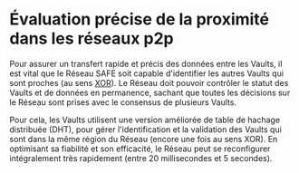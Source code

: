 # Évaluation précise de la proximité dans les réseaux p2p
Pour assurer un transfert rapide et précis des données entre les Vaults, il est vital que le Réseau SAFE soit capable d'identifier les autres Vaults qui sont proches (au sens [XOR](http://en.wikipedia.org/wiki/Exclusive_or)). Le Réseau doit pouvoir contrôler le statut des Vaults et de données en permanence, sachant que toutes les décisions sur le Réseau sont prises avec le consensus de plusieurs Vaults.

Pour cela, les Vaults utilisent une version améliorée de table de hachage distribuée (DHT), pour gérer l'identification et la validation des Vaults qui sont dans la même région du Réseau (encore une fois au sens XOR). En optimisant sa fiabilité et son efficacité, le Réseau peut se reconfigurer intégralement très rapidement (entre 20 millisecondes et 5 secondes).
